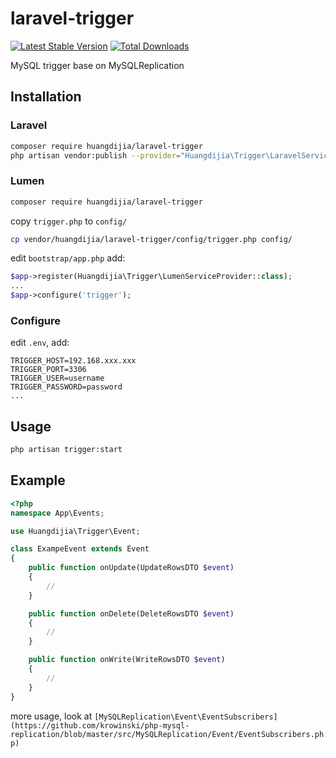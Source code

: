 # laravel-trigger

[![Latest Stable Version](https://poser.pugx.org/huangdijia/laravel-trigger/version.png)](https://packagist.org/packages/huangdijia/laravel-trigger)
[![Total Downloads](https://poser.pugx.org/huangdijia/laravel-trigger/d/total.png)](https://packagist.org/packages/huangdijia/laravel-trigger)

MySQL trigger base on MySQLReplication

## Installation

### Laravel

~~~bash
composer require huangdijia/laravel-trigger
php artisan vendor:publish --provider="Huangdijia\Trigger\LaravelServiceProvider"
~~~

### Lumen

~~~bash
composer require huangdijia/laravel-trigger
~~~

copy `trigger.php` to `config/`

~~~bash
cp vendor/huangdijia/laravel-trigger/config/trigger.php config/
~~~

edit `bootstrap/app.php` add:

~~~php
$app->register(Huangdijia\Trigger\LumenServiceProvider::class);
...
$app->configure('trigger');
~~~

### Configure

edit `.env`, add:

~~~env
TRIGGER_HOST=192.168.xxx.xxx
TRIGGER_PORT=3306
TRIGGER_USER=username
TRIGGER_PASSWORD=password
...
~~~

## Usage

~~~bash
php artisan trigger:start
~~~

## Example

~~~php
<?php
namespace App\Events;

use Huangdijia\Trigger\Event;

class ExampeEvent extends Event
{
    public function onUpdate(UpdateRowsDTO $event)
    {
        //
    }

    public function onDelete(DeleteRowsDTO $event)
    {
        //
    }

    public function onWrite(WriteRowsDTO $event)
    {
        //
    }
}
~~~

more usage, look at `[MySQLReplication\Event\EventSubscribers](https://github.com/krowinski/php-mysql-replication/blob/master/src/MySQLReplication/Event/EventSubscribers.php)`